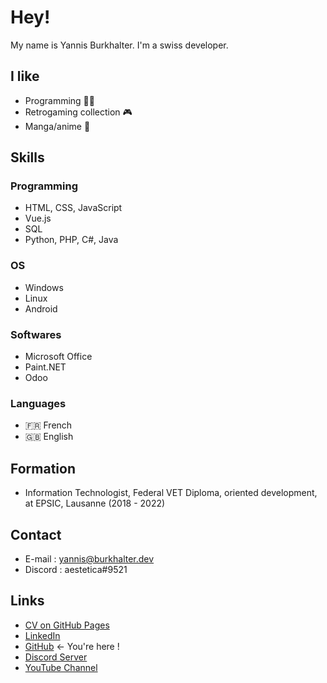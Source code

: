 # Hey!

My name is Yannis Burkhalter. I'm a swiss developer.

## I like

- Programming :man_technologist:
- Retrogaming collection :video_game:
- Manga/anime :crossed_flags:

## Skills

### Programming

- HTML, CSS, JavaScript
- Vue.js
- SQL
- Python, PHP, C#, Java

### OS

- Windows
- Linux
- Android

### Softwares

- Microsoft Office
- Paint.NET
- Odoo

### Languages

- :fr: French
- :gb: English

## Formation

- Information Technologist, Federal VET Diploma, oriented development, at EPSIC, Lausanne (2018 - 2022)

## Contact

- E-mail : 	yannis@burkhalter.dev
- Discord : aestetica#9521

## Links

- [CV on GitHub Pages](https://burkhaltery.github.io/)
- [LinkedIn](https://www.linkedin.com/in/yannis-burkhalter)
- [GitHub](https://github.com/BurkhalterY) ← You're here !
- [Discord Server](https://discord.gg/z67yZjh)
- [YouTube Channel](https://www.youtube.com/channel/UCbv1uNvn53SHwSSY19luZvQ)
